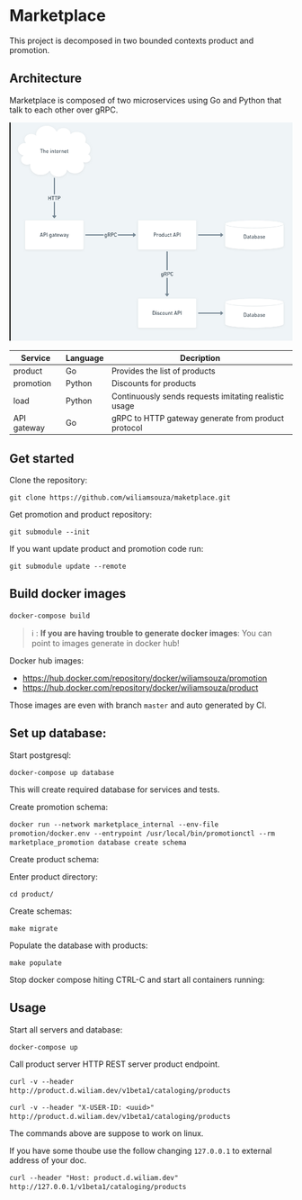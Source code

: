 # Marketplace

This project is decomposed in two bounded contexts product and promotion.

## Architecture

Marketplace is composed of two microservices using Go and Python
that talk to each other over gRPC.

[![Architecture](./docs/img/architecture.png)](./docs/img/architecture.png)

| Service            | Language | Decription                                            |
| ------------------ | -------- | ----------------------------------------------------- |
| product            | Go       | Provides the list of products                         |
| promotion          | Python   | Discounts for products                                |
| load               | Python   | Continuously sends requests imitating realistic usage |
| API gateway        | Go       | gRPC to HTTP gateway generate from product protocol   |

## Get started

Clone the repository:

```
git clone https://github.com/wiliamsouza/maketplace.git
```

Get promotion and product repository:

```
git submodule --init

```
If you want update product and promotion code run:

```
git submodule update --remote

```
## Build docker images

```
docker-compose build

```

> :information_source: : **If you are having trouble to generate docker images**: You can point to images generate in docker hub!

Docker hub images:

* https://hub.docker.com/repository/docker/wiliamsouza/promotion
* https://hub.docker.com/repository/docker/wiliamsouza/product

Those images are even with branch `master` and auto generated by CI.

## Set up database:

Start postgresql:

```
docker-compose up database

```
This will create required database for services and tests.

Create promotion schema:

```
docker run --network marketplace_internal --env-file promotion/docker.env --entrypoint /usr/local/bin/promotionctl --rm marketplace_promotion database create schema

```
Create product schema:

Enter product directory:

```
cd product/

```
Create schemas:

```
make migrate

```
Populate the database with products:

```
make populate

```
Stop docker compose hiting CTRL-C and start all containers running:

## Usage

Start all servers and database:

```
docker-compose up

```
Call product server HTTP REST server product endpoint.

```
curl -v --header http://product.d.wiliam.dev/v1beta1/cataloging/products
```

```
curl -v --header "X-USER-ID: <uuid>" http://product.d.wiliam.dev/v1beta1/cataloging/products
```

The commands above are suppose to work on linux.

If you have some thoube use the follow changing `127.0.0.1` to external address of your doc.

```
curl --header "Host: product.d.wiliam.dev" http://127.0.0.1/v1beta1/cataloging/products
```

